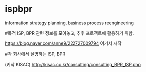 # ispbpr
information strategy planning, business process reengineering

#목적
ISP, BPR 관련 정보를 모아놓고, 추후 프로젝트에 활용하기 위함.

https://blog.naver.com/anne9/222727009794 여기서 시작

#각 회사에서 설명하는 ISP, BPR

(키삭 KISAC) http://kisac.co.kr/consulting/consulting_BPR_ISP.php

